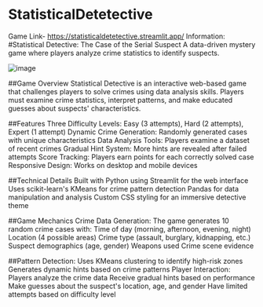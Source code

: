 # StatisticalDetetective
Game Link- https://statisticaldetetective.streamlit.app/
Information: 
#Statistical Detective: The Case of the Serial Suspect
A data-driven mystery game where players analyze crime statistics to identify suspects.

![image](https://github.com/user-attachments/assets/de122fe8-5286-4d23-8357-555a2ecdf954)

##Game Overview
Statistical Detective is an interactive web-based game that challenges players to solve crimes using data analysis skills. Players must examine crime statistics, interpret patterns, and make educated guesses about suspects' characteristics.

##Features
Three Difficulty Levels: Easy (3 attempts), Hard (2 attempts), Expert (1 attempt)
Dynamic Crime Generation: Randomly generated cases with unique characteristics
Data Analysis Tools: Players examine a dataset of recent crimes
Gradual Hint System: More hints are revealed after failed attempts
Score Tracking: Players earn points for each correctly solved case
Responsive Design: Works on desktop and mobile devices

##Technical Details
Built with Python using Streamlit for the web interface
Uses scikit-learn's KMeans for crime pattern detection
Pandas for data manipulation and analysis
Custom CSS styling for an immersive detective theme

##Game Mechanics
Crime Data Generation:
The game generates 10 random crime cases with:
Time of day (morning, afternoon, evening, night)
Location (4 possible areas)
Crime type (assault, burglary, kidnapping, etc.)
Suspect demographics (age, gender)
Weapons used
Crime scene evidence

##Pattern Detection:
Uses KMeans clustering to identify high-risk zones
Generates dynamic hints based on crime patterns
Player Interaction:
Players analyze the crime data
Receive gradual hints based on performance
Make guesses about the suspect's location, age, and gender
Have limited attempts based on difficulty level


